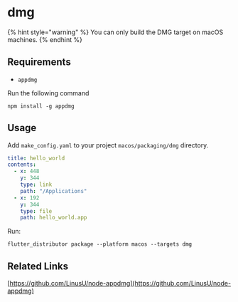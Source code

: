 # dmg

{% hint style="warning" %}
You can only build the DMG target on macOS machines.
{% endhint %}

##

## **Requirements**

* `appdmg`

Run the following command

```
npm install -g appdmg
```

## Usage

Add `make_config.yaml` to your project `macos/packaging/dmg` directory.

```yaml
title: hello_world
contents:
  - x: 448
    y: 344
    type: link
    path: "/Applications"
  - x: 192
    y: 344
    type: file
    path: hello_world.app
```

Run:

```
flutter_distributor package --platform macos --targets dmg
```

## Related Links

[https://github.com/LinusU/node-appdmg](https://github.com/LinusU/node-appdmg)
